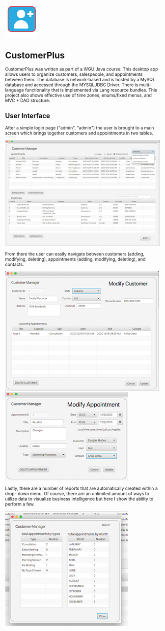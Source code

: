 ![customer plus logo](images/cplus_logo.png) 
# CustomerPlus
CustomerPlus was written as part of a WGU Java course. This desktop app allows users to 
organize customers, salespeople, and appointments between them. The database is 
network-based and is hosted by a MySQL database and accessed through the MYSQLJDBC 
Driver. There is multi-language functionality that is implemented via Lang resource 
bundles. This project also shows effective use of time zones, enums/fixed menus, and 
MVC + DAO structure.

## User Interface
After a simple login page ("admin", "admin") the user is brought to a main screen
which brings together customers and appointments in two tables. 

![customer plus main screen](/images/cplus_main.png)

From there the user can easily navigate between customers (adding, modifying, 
deleting), appointments (adding, modifying, deleting), and contacts.

![customer plus customer screen](images/cplus_customer.png) ![customer plus appointment screen](images/cplus_appointment.png)

Lastly, there are a number of reports that are automatically created within a drop-
down menu. Of course, there are an unlimited amount of ways to utilize data to
visualize business intelligence but here I show the ability to perform a few.

![customer plus report](images/cplus_report.png)
